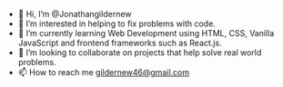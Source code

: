 - 👋 Hi, I’m @Jonathangildernew
- 👀 I’m interested in helping to fix problems with code.
- 🌱 I’m currently learning Web Development using HTML, CSS, Vanilla JavaScript and frontend frameworks such as React.js.
- 💞️ I’m looking to collaborate on projects that help solve real world problems.
- 📫 How to reach me gildernew46@gmail.com

<!---
Jonathangildernew/Jonathangildernew is a ✨ special ✨ repository because its `README.md` (this file) appears on your GitHub profile.
You can click the Preview link to take a look at your changes.
--->
